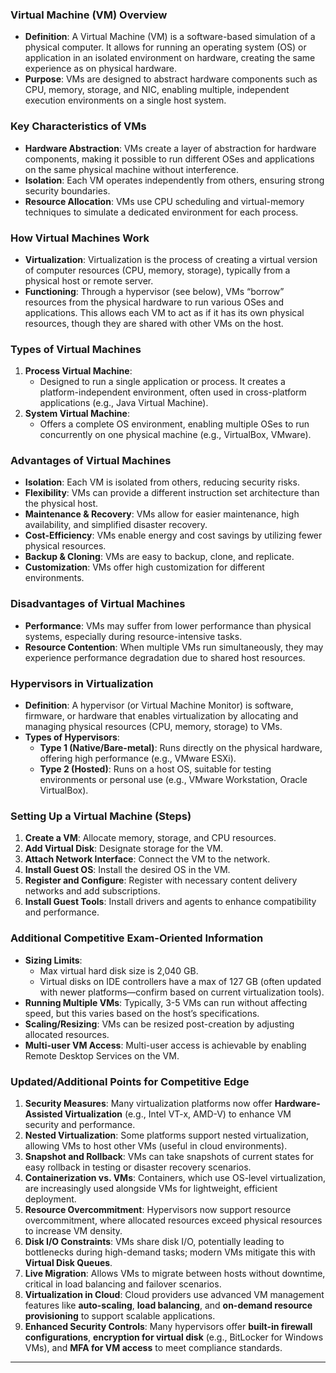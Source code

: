 

### Virtual Machine (VM) Overview
- **Definition**: A Virtual Machine (VM) is a software-based simulation of a physical computer. It allows for running an operating system (OS) or application in an isolated environment on hardware, creating the same experience as on physical hardware.
- **Purpose**: VMs are designed to abstract hardware components such as CPU, memory, storage, and NIC, enabling multiple, independent execution environments on a single host system.

### Key Characteristics of VMs
- **Hardware Abstraction**: VMs create a layer of abstraction for hardware components, making it possible to run different OSes and applications on the same physical machine without interference.
- **Isolation**: Each VM operates independently from others, ensuring strong security boundaries.
- **Resource Allocation**: VMs use CPU scheduling and virtual-memory techniques to simulate a dedicated environment for each process.

### How Virtual Machines Work
- **Virtualization**: Virtualization is the process of creating a virtual version of computer resources (CPU, memory, storage), typically from a physical host or remote server. 
- **Functioning**: Through a hypervisor (see below), VMs “borrow” resources from the physical hardware to run various OSes and applications. This allows each VM to act as if it has its own physical resources, though they are shared with other VMs on the host.

### Types of Virtual Machines
1. **Process Virtual Machine**:
   - Designed to run a single application or process. It creates a platform-independent environment, often used in cross-platform applications (e.g., Java Virtual Machine).
2. **System Virtual Machine**:
   - Offers a complete OS environment, enabling multiple OSes to run concurrently on one physical machine (e.g., VirtualBox, VMware).

### Advantages of Virtual Machines
- **Isolation**: Each VM is isolated from others, reducing security risks.
- **Flexibility**: VMs can provide a different instruction set architecture than the physical host.
- **Maintenance & Recovery**: VMs allow for easier maintenance, high availability, and simplified disaster recovery.
- **Cost-Efficiency**: VMs enable energy and cost savings by utilizing fewer physical resources.
- **Backup & Cloning**: VMs are easy to backup, clone, and replicate.
- **Customization**: VMs offer high customization for different environments.

### Disadvantages of Virtual Machines
- **Performance**: VMs may suffer from lower performance than physical systems, especially during resource-intensive tasks.
- **Resource Contention**: When multiple VMs run simultaneously, they may experience performance degradation due to shared host resources.

### Hypervisors in Virtualization
- **Definition**: A hypervisor (or Virtual Machine Monitor) is software, firmware, or hardware that enables virtualization by allocating and managing physical resources (CPU, memory, storage) to VMs.
- **Types of Hypervisors**:
  - **Type 1 (Native/Bare-metal)**: Runs directly on the physical hardware, offering high performance (e.g., VMware ESXi).
  - **Type 2 (Hosted)**: Runs on a host OS, suitable for testing environments or personal use (e.g., VMware Workstation, Oracle VirtualBox).

### Setting Up a Virtual Machine (Steps)
1. **Create a VM**: Allocate memory, storage, and CPU resources.
2. **Add Virtual Disk**: Designate storage for the VM.
3. **Attach Network Interface**: Connect the VM to the network.
4. **Install Guest OS**: Install the desired OS in the VM.
5. **Register and Configure**: Register with necessary content delivery networks and add subscriptions.
6. **Install Guest Tools**: Install drivers and agents to enhance compatibility and performance.

### Additional Competitive Exam-Oriented Information
- **Sizing Limits**: 
  - Max virtual hard disk size is 2,040 GB.
  - Virtual disks on IDE controllers have a max of 127 GB (often updated with newer platforms—confirm based on current virtualization tools).
- **Running Multiple VMs**: Typically, 3-5 VMs can run without affecting speed, but this varies based on the host’s specifications.
- **Scaling/Resizing**: VMs can be resized post-creation by adjusting allocated resources.
- **Multi-user VM Access**: Multi-user access is achievable by enabling Remote Desktop Services on the VM.

### Updated/Additional Points for Competitive Edge
1. **Security Measures**: Many virtualization platforms now offer **Hardware-Assisted Virtualization** (e.g., Intel VT-x, AMD-V) to enhance VM security and performance.
2. **Nested Virtualization**: Some platforms support nested virtualization, allowing VMs to host other VMs (useful in cloud environments).
3. **Snapshot and Rollback**: VMs can take snapshots of current states for easy rollback in testing or disaster recovery scenarios.
4. **Containerization vs. VMs**: Containers, which use OS-level virtualization, are increasingly used alongside VMs for lightweight, efficient deployment.
5. **Resource Overcommitment**: Hypervisors now support resource overcommitment, where allocated resources exceed physical resources to increase VM density.
6. **Disk I/O Constraints**: VMs share disk I/O, potentially leading to bottlenecks during high-demand tasks; modern VMs mitigate this with **Virtual Disk Queues**.
7. **Live Migration**: Allows VMs to migrate between hosts without downtime, critical in load balancing and failover scenarios.
8. **Virtualization in Cloud**: Cloud providers use advanced VM management features like **auto-scaling**, **load balancing**, and **on-demand resource provisioning** to support scalable applications.
9. **Enhanced Security Controls**: Many hypervisors offer **built-in firewall configurations**, **encryption for virtual disk** (e.g., BitLocker for Windows VMs), and **MFA for VM access** to meet compliance standards.

---
